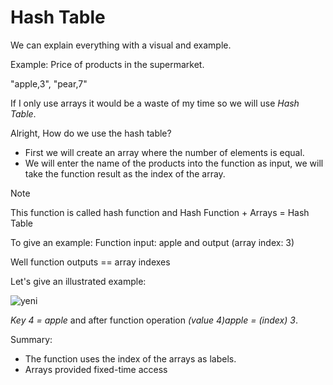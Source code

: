 # Hash Table

We can explain everything with a visual and example.

Example: Price of products in the supermarket.

"apple,3", "pear,7" 

If I only use arrays it would be a waste of my time so we will use *Hash Table*.

Alright, How do we use the hash table?

+ First we will create an array where the number of elements is equal.
+ We will enter the name of the products into the function as input, we will take the function result as the index of the array.

> [!NOTE]
> This function is called hash function and Hash Function + Arrays = Hash Table


To give an example: Function input: apple and output (array index: 3)

Well function outputs == array indexes


Let's give an illustrated example:

![yeni](https://github.com/isleyen/importantAlgorithmStructures/assets/136992260/3de85d77-c6d8-4402-826f-161049428a15)

*Key 4 = apple* and after function operation *(value 4)apple = (index) 3*.

Summary:

+ The function uses the index of the arrays as labels.
+ Arrays provided fixed-time access


